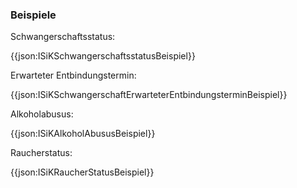 ### Beispiele

Schwangerschaftsstatus:

{{json:ISiKSchwangerschaftsstatusBeispiel}}

Erwarteter Entbindungstermin:

{{json:ISiKSchwangerschaftErwarteterEntbindungsterminBeispiel}}

Alkoholabusus:

{{json:ISiKAlkoholAbususBeispiel}}

Raucherstatus:

{{json:ISiKRaucherStatusBeispiel}}